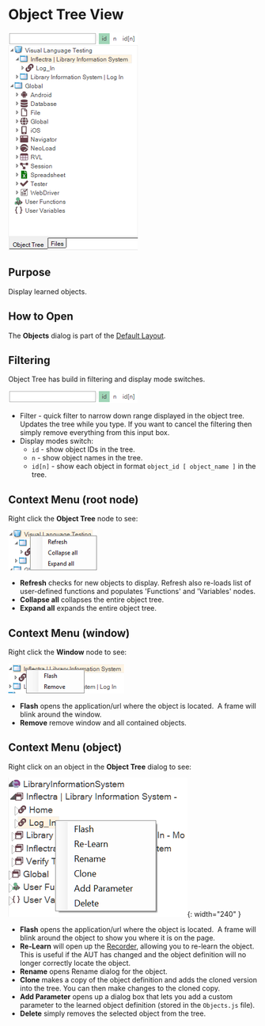 # Object Tree View

![object tree](./img/object_tree1.png)

## Purpose

Display learned objects.

## How to Open

The **Objects** dialog is part of the [Default Layout](restoring_the_default_layout.md).

## Filtering

Object Tree has build in filtering and display mode switches.

![filter](./img/object_tree_filter.png)

- Filter - quick filter to narrow down range displayed in the object tree. Updates the tree while you type. If you want to cancel the filtering then simply remove everything from this input box.
- Display modes switch:
    - `id` - show object IDs in the tree.
    - `n` - show object names in the tree.
    - `id[n]` - show each object in format `object_id [ object_name ]` in the tree.

## Context Menu (root node)

Right click the **Object Tree** node to see:

![object tree, context menu](./img/object_tree2.png)

- **Refresh** checks for new objects to display. Refresh also re-loads list of user-defined functions and populates 'Functions' and 'Variables' nodes.
- **Collapse all** collapses the entire object tree.
- **Expand all** expands the entire object tree.

## Context Menu (window)

Right click the **Window** node to see:

![object tree, context menu](./img/object_tree4.png)

- **Flash** opens the application/url where the object is located.  A frame will blink around the window.
- **Remove** remove window and all contained objects.

## Context Menu (object)

Right click on an object in the **Object Tree** dialog to see:

![object tree, context menu 2](./img/object_tree3.png){: width="240" }

- **Flash** opens the application/url where the object is located.  A frame will blink around the object to show you where it is on the page.
- **Re-Learn** will open up the [Recorder](recording.md), allowing you to re-learn the object. This is useful if the AUT has changed and the object definition will no longer correctly locate the object.
- **Rename** opens Rename dialog for the object.
- **Clone** makes a copy of the object definition and adds the cloned version into the tree. You can then make changes to the cloned copy.
- **Add Parameter** opens up a dialog box that lets you add a custom parameter to the learned object definition (stored in the `Objects.js` file).
- **Delete** simply removes the selected object from the tree.